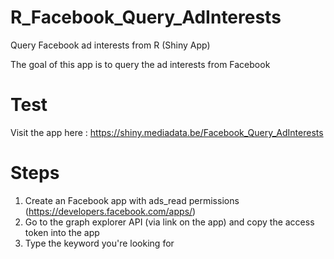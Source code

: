 # R_Facebook_Query_AdInterests
Query Facebook ad interests from R (Shiny App)

The goal of this app is to query the  ad interests from Facebook

# Test
Visit the app here :
https://shiny.mediadata.be/Facebook_Query_AdInterests

# Steps
1) Create an Facebook app with ads_read permissions (https://developers.facebook.com/apps/) 
2) Go to the graph explorer API (via link on the app) and copy the access token into the app
3) Type the keyword you're looking for

